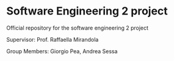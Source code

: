 # Software Engineering 2 project

Official repository for the software engineering 2 project

Supervisor: Prof. Raffaella Mirandola

Group Members: Giorgio Pea, Andrea Sessa
